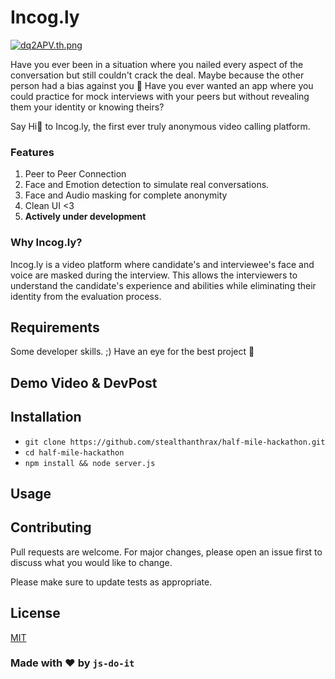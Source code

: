 # Incog.ly  
[![dq2APV.th.png](https://iili.io/dq2APV.th.png)](https://freeimage.host/i/dq2APV)

Have you ever been in a situation where you nailed every aspect of the conversation but still couldn't crack the deal. Maybe because the other person had a bias against you :eyes:
Have you ever wanted an app where you could practice for mock interviews with your peers but without revealing them your identity or knowing theirs?

Say Hi:wave: to Incog.ly, the first ever truly anonymous video calling platform.

### Features

1. Peer to Peer Connection
2. Face and Emotion detection to simulate real conversations.
3. Face and Audio masking for complete anonymity
4. Clean UI <3
5. **Actively under development**

### Why Incog.ly?

Incog.ly is a video platform where candidate's and interviewee's face and voice are masked during the interview. This allows the interviewers to understand the candidate's experience and abilities while eliminating their identity from the evaluation process.

## Requirements

Some developer skills. ;)
Have an eye for the best project :eyes:


## Demo Video & DevPost


## Installation
* `git clone https://github.com/stealthanthrax/half-mile-hackathon.git`
* `cd half-mile-hackathon`
* `npm install && node server.js`


## Usage


## Contributing
Pull requests are welcome. For major changes, please open an issue first to discuss what you would like to change.

Please make sure to update tests as appropriate.

## License
[MIT](https://choosealicense.com/licenses/mit/)

### Made with :heart: by `js-do-it`
